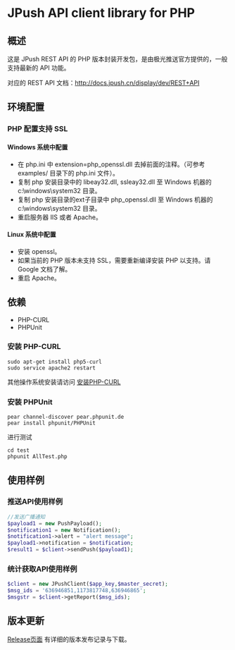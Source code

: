 # JPush API client library for PHP

## 概述
这是 JPush REST API 的 PHP 版本封装开发包，是由极光推送官方提供的，一般支持最新的 API 功能。

对应的 REST API 文档：<http://docs.jpush.cn/display/dev/REST+API>

## 环境配置

### PHP 配置支持 SSL

#### Windows 系统中配置
* 在 php.ini 中 extension=php_openssl.dll 去掉前面的注释。（可参考 examples/ 目录下的 php.ini 文件）。
* 复制 php 安装目录中的 libeay32.dll, ssleay32.dll 至 Windows 机器的 c:\windows\system32 目录。
* 复制 php 安装目录的ext子目录中 php_openssl.dll 至 Windows 机器的 c:\windows\system32 目录。
* 重启服务器 IIS 或者 Apache。

#### Linux 系统中配置
* 安装 openssl。
* 如果当前的 PHP 版本未支持 SSL，需要重新编译安装 PHP 以支持。请 Google 文档了解。
* 重启 Apache。

## 依赖
* PHP-CURL
* PHPUnit 

### 安装 PHP-CURL

```
sudo apt-get install php5-curl
sudo service apache2 restart
```
其他操作系统安装请访问 [安装PHP-CURL][1]

### 安装 PHPUnit
```
pear channel-discover pear.phpunit.de  
pear install phpunit/PHPUnit
```
进行测试
```
cd test
phpunit AllTest.php
```

## 使用样例

### 推送API使用样例

```php
//发送广播通知
$payload1 = new PushPayload();
$notification1 = new Notification();
$notification1->alert = "alert message";
$payload1->notification = $notification;
$result1 = $client->sendPush($payload1);
```


### 统计获取API使用样例

```php
$client = new JPushClient($app_key,$master_secret);
$msg_ids = '636946851,1173817748,636946865';
$msgstr = $client->getReport($msg_ids);
```


## 版本更新
[Release页面](https://github.com/jpush/jpush-api-php-client/releases/) 有详细的版本发布记录与下载。


  [1]: http://www.php.net/manual/zh/curl.installation.php